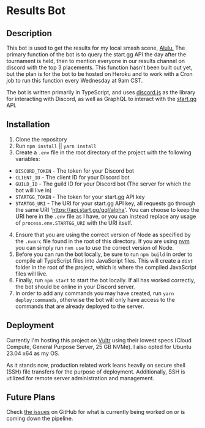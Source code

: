 # Results Bot

## Description

This bot is used to get the results for my local smash scene, [Alulu.](https://www.start.gg/tournament/alulu-135/details) The primary function of the bot is to query the start.gg API the day after the tournament is held, then to mention everyone in our results channel on discord with the top 3 placements. This function hasn't been built out yet, but the plan is for the bot to be hosted on Heroku and to work with a Cron job to run this function every Wednesday at 9am CST.

The bot is written primarily in TypeScript, and uses [discord.js](https://discord.js.org/#/) as the library for interacting with Discord, as well as GraphQL to interact with the [start.gg](https://developer.start.gg) API.

## Installation

1. Clone the repository
2. Run `npm install` || `yarn install`
3. Create a `.env` file in the root directory of the project with the following variables:

- `DISCORD_TOKEN` - The token for your Discord bot
- `CLIENT_ID` - The client ID for your Discord bot
- `GUILD_ID` - The guild ID for your Discord bot (The server for which the bot will live in)
- `STARTGG_TOKEN` - The token for your start.gg API key
- `STARTGG_URI` - The URI for your start.gg API key, all requests go through the same URI 'https://api.start.gg/gql/alpha'. You can choose to keep the URI here in the `.env` file as I have, or you can instead replace any usage of `process.env.STARTGG_URI` with the URI itself.

4. Ensure that you are using the correct version of Node as specified by the `.nvmrc` file found in the root of this directory. If you are using [nvm](https://github.com/nvm-sh/nvm) you can simply run `nvm use` to use the correct version of Node.
5. Before you can run the bot locally, be sure to run `npm build` in order to compile all TypeScript files into JavaScript files. This will create a `dist` folder in the root of the project, which is where the compiled JavaScript files will live.
6. Finally, run `npm start` to start the bot locally. If all has worked correctly, the bot should be online in your Discord server.
7. In order to add any commands you may have created, run `yarn deploy:commands`, otherwise the bot will only have access to the commands that are already deployed to the server.

## Deployment

Currently I'm hosting this project on [Vultr](https://www.vultr.com/) using their lowest specs (Cloud Compute, General Purpose Server, 25 GB NVMe). I also opted for Ubuntu 23.04 x64 as my OS.

As it stands now, production related work leans heavily on secure shell (SSH) file transfers for the purpose of deployment. Additionally, SSH is utilized for remote server administration and management.

## Future Plans

Check [the issues](https://github.com/jamespericles/Result-Bot/issues) on GitHub for what is currently being worked on or is coming down the pipeline.
